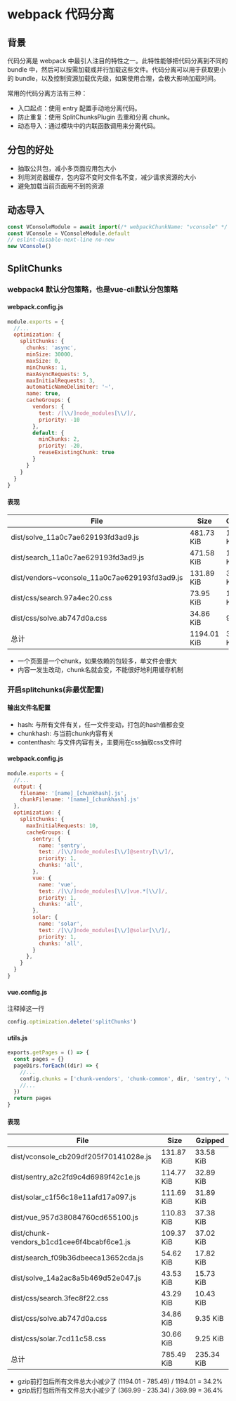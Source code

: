 # webpack 代码分离
## 背景
代码分离是 webpack 中最引人注目的特性之一。此特性能够把代码分离到不同的 bundle 中，然后可以按需加载或并行加载这些文件。代码分离可以用于获取更小的 bundle，以及控制资源加载优先级，如果使用合理，会极大影响加载时间。

常用的代码分离方法有三种：

* 入口起点：使用 entry 配置手动地分离代码。
* 防止重复：使用 SplitChunksPlugin 去重和分离 chunk。
* 动态导入：通过模块中的内联函数调用来分离代码。

## 分包的好处
* 抽取公共包，减小多页面应用包大小
* 利用浏览器缓存，包内容不变时文件名不变，减少请求资源的大小
* 避免加载当前页面用不到的资源

## 动态导入
```ts
const VConsoleModule = await import(/* webpackChunkName: "vconsole" */'vconsole')
const VConsole = VConsoleModule.default
// eslint-disable-next-line no-new
new VConsole()
```

## SplitChunks
### webpack4 默认分包策略，也是vue-cli默认分包策略
#### webpack.config.js
```js
module.exports = {
  //...
  optimization: {
    splitChunks: {
      chunks: 'async',
      minSize: 30000,
      maxSize: 0,
      minChunks: 1,
      maxAsyncRequests: 5,
      maxInitialRequests: 3,
      automaticNameDelimiter: '~',
      name: true,
      cacheGroups: {
        vendors: {
          test: /[\\/]node_modules[\\/]/,
          priority: -10
        },
        default: {
          minChunks: 2,
          priority: -20,
          reuseExistingChunk: true
        }
      }
    }
  }
}
```
#### 表现
| File                                          | Size        | Gzipped    |
| --------------------------------------------- | ----------- | ---------- |
| dist/solve_11a0c7ae629193fd3ad9.js            | 481.73 KiB  | 156.07 KiB |
| dist/search_11a0c7ae629193fd3ad9.js           | 471.58 KiB  | 151.58 KiB |
| dist/vendors~vconsole_11a0c7ae629193fd3ad9.js | 131.89 KiB  | 33.59 KiB  |
| dist/css/search.97a4ec20.css                  | 73.95 KiB   | 19.44 KiB  |
| dist/css/solve.ab747d0a.css                   | 34.86 KiB   | 9.35 KiB   |
| 总计                                          | 1194.01 KiB | 369.99 Kib |

* 一个页面是一个chunk，如果依赖的包较多，单文件会很大
* 内容一发生改动，chunk名就会变，不能很好地利用缓存机制

### 开启splitchunks(非最优配置)
#### 输出文件名配置
* hash: 与所有文件有关，任一文件变动，打包的hash值都会变
* chunkhash: 与当前chunk内容有关
* contenthash: 与文件内容有关，主要用在css抽取css文件时
#### webpack.config.js
```js
module.exports = {
  //...
  output: {
    filename: '[name]_[chunkhash].js',
    chunkFilename: '[name]_[chunkhash].js'
  },
  optimization: {
    splitChunks: {
      maxInitialRequests: 10,
      cacheGroups: {
        sentry: {
          name: 'sentry',
          test: /[\\/]node_modules[\\/]@sentry[\\/]/,
          priority: 1,
          chunks: 'all',
        },
        vue: {
          name: 'vue',
          test: /[\\/]node_modules[\\/]vue.*[\\/]/,
          priority: 1,
          chunks: 'all',
        },
        solar: {
          name: 'solar',
          test: /[\\/]node_modules[\\/]@solar[\\/]/,
          priority: 1,
          chunks: 'all',
        }
      },
    }
  }
}

```
#### vue.config.js
注释掉这一行
```js
config.optimization.delete('splitChunks')
```

#### utils.js
```js
exports.getPages = () => {
  const pages = {}
  pageDirs.forEach((dir) => {
    //...
    config.chunks = ['chunk-vendors', 'chunk-common', dir, 'sentry', 'vue', 'solar'] // HtmlWebpackPlugin
    //...
  })
  return pages
}
```

#### 表现
| File                                       | Size       | Gzipped    |
| ------------------------------------------ | ---------- | ---------- |
| dist/vconsole_cb209df205f70141028e.js      | 131.87 KiB | 33.58 KiB  |
| dist/sentry_a2c2fd9c4d6989f42c1e.js        | 114.77 KiB | 32.89 KiB  |
| dist/solar_c1f56c18e11afd17a097.js         | 111.69 KiB | 31.89 KiB  |
| dist/vue_957d38084760cd655100.js           | 110.83 KiB | 37.38 KiB  |
| dist/chunk-vendors_b1cd1cee6f4bcabf6ce1.js | 109.37 KiB | 37.02 KiB  |
| dist/search_f09b36dbeeca13652cda.js        | 54.62 KiB  | 17.82 KiB  |
| dist/solve_14a2ac8a5b469d52e047.js         | 43.53 KiB  | 15.73 KiB  |
| dist/css/search.3fec8f22.css               | 43.29 KiB  | 10.43 KiB  |
| dist/css/solve.ab747d0a.css                | 34.86 KiB  | 9.35 KiB   |
| dist/css/solar.7cd11c58.css                | 30.66 KiB  | 9.25 KiB   |
| 总计                                       | 785.49 KiB | 235.34 KiB |

* gzip前打包后所有文件总大小减少了 (1194.01 - 785.49) / 1194.01 = 34.2%
* gzip后打包后所有文件总大小减少了 (369.99 - 235.34) / 369.99 = 36.4%